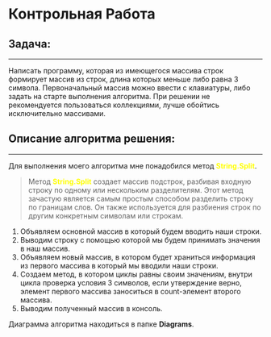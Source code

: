 # **Контрольная Работа**

## **Задача:**
___
Написать программу, которая из имеющегося массива строк формирует массив из строк, длина которых меньше либо равна 3 символа. 
Первоначальный массив можно ввести с клавиатуры, либо задать на старте выполнения алгоритма. При решении не рекомендуется 
пользоваться коллекциями, лучше обойтись исключительно массивами.

## **Описание алгоритма решения:**
___
Для выполнения моего алгоритма мне понадобился метод <span style="color:yellow;">**String.Split**</span>.
> Метод <span style="color:yellow;">**String.Split**</span> создает массив подстрок, разбивая входную строку по одному или 
нескольким разделителям. Этот метод зачастую является самым простым способом разделить строку по границам слов. Он также 
используется для разбиения строк по другим конкретным символам или строкам.

1. Объявляем основной массив в который будем вводить наши строки.
2. Выводим строку с помощью которой мы будем принимать значения в наш массив.
3. Объявляем новый массив, в котором будет храниться информация из первого массива в который мы вводили наши строки.
4. Создаем метод, в котором циклы равны своим значениям, внутри цикла проверка условия 3 символов, если утверждение верно, элемент 
первого массива заноситься в count-элемент второго массива.
5. Выводим полученный массив в консоль.

Диаграмма алгоритма находиться в папке **Diagrams**.
